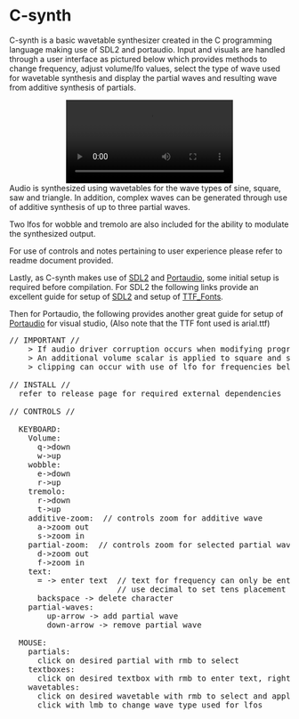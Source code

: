 # C-synth

C-synth is a basic wavetable synthesizer created in the C programming language making use of SDL2 and portaudio. Input and visuals are handled through a user interface as pictured below which provides methods to change frequency, adjust volume/lfo values, select the type of wave used for wavetable synthesis and display the partial waves and resulting wave from additive synthesis of partials.

<div align=center>
<video src= "https://github.com/noahhicks2001/C-Synth/assets/91241564/545e5305-c668-4192-a4a8-027ab9411684"/>
</div>
Audio is synthesized using wavetables for the wave types of sine, square, saw and triangle.  In addition, complex waves can be generated through use of additive synthesis of up to three partial waves.

Two lfos for wobble and tremolo are also included for the ability to modulate the synthesized output.

For use of controls and notes pertaining to user experience please refer to readme document provided.

Lastly, as C-synth makes use of [SDL2](https://www.libsdl.org/) and [Portaudio](https://www.portaudio.com/), some initial setup is required before compilation. For SDL2 the following links provide an excellent guide for setup of [SDL2](https://lazyfoo.net/tutorials/SDL/01_hello_SDL/windows/msvc2019/index.php) and setup of [TTF_Fonts](https://lazyfoo.net/tutorials/SDL/16_true_type_fonts/index.php).

Then for Portaudio, the following provides another great guide for setup of [Portaudio](https://cindybui.me/pages/blogs/visual_studio_0) for visual studio, (Also note that the TTF font used is 
arial.ttf)



<pre>
// IMPORTANT // 
    > If audio driver corruption occurs when modifying program, restart computer to reset driver. 
    > An additional volume scalar is applied to square and saw waves due to harsh increase in volume 
    > clipping can occur with use of lfo for frequencies below 150hz 
    
// INSTALL // 
  refer to release page for required external dependencies 

// CONTROLS // 

  KEYBOARD: 
    Volume: 
      q->down 
      w->up 
    wobble: 
      e->down 
      r->up 
    tremolo: 
      r->down 
      t->up 
    additive-zoom:  // controls zoom for additive wave 
      a->zoom out 
      s->zoom in 
    partial-zoom:  // controls zoom for selected partial wave 
      d->zoom out 
      f->zoom in 
    text: 
      = -> enter text  // text for frequency can only be entered when max text length is reached 
                       // use decimal to set tens placement 
      backspace -> delete character 
    partial-waves: 
        up-arrow -> add partial wave 
        down-arrow -> remove partial wave 

  MOUSE: 
    partials:
      click on desired partial with rmb to select 
    textboxes: 
      click on desired textbox with rmb to enter text, right click to deselect 
    wavetables: 
      click on desired wavetable with rmb to select and apply to selected partial 
      click with lmb to change wave type used for lfos 
</pre>


    
    
    
    


